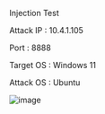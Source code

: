 Injection Test

Attack IP : 10.4.1.105

Port : 8888

Target OS : Windows 11

Attack OS : Ubuntu

![image](https://github.com/lotrooz/injection/assets/147901792/7a948c98-ce74-482e-9bd4-a1e616a2f58a)
